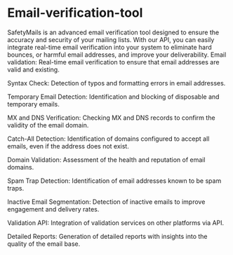 # Email-verification-tool
SafetyMails is an advanced email verification tool designed to ensure the accuracy and security of your mailing lists. With our API, you can easily integrate real-time email verification into your system to eliminate hard bounces, or harmful email addresses, and improve your deliverability.
Email validation: Real-time email verification to ensure that email addresses are valid and existing.

Syntax Check: Detection of typos and formatting errors in email addresses.

Temporary Email Detection: Identification and blocking of disposable and temporary emails.

MX and DNS Verification: Checking MX and DNS records to confirm the validity of the email domain.

Catch-All Detection: Identification of domains configured to accept all emails, even if the address does not exist.

Domain Validation: Assessment of the health and reputation of email domains.

Spam Trap Detection: Identification of email addresses known to be spam traps.

Inactive Email Segmentation: Detection of inactive emails to improve engagement and delivery rates.

Validation API: Integration of validation services on other platforms via API.

Detailed Reports: Generation of detailed reports with insights into the quality of the email base.

